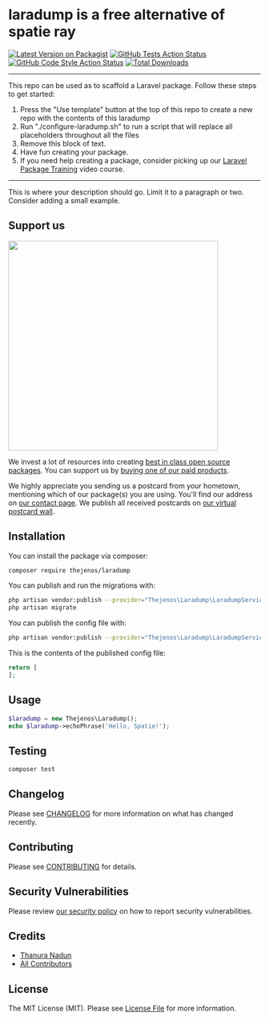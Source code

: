 # laradump is a free alternative of spatie ray

[![Latest Version on Packagist](https://img.shields.io/packagist/v/thejenos/laradump.svg?style=flat-square)](https://packagist.org/packages/thejenos/laradump)
[![GitHub Tests Action Status](https://img.shields.io/github/workflow/status/thejenos/laradump/run-tests?label=tests)](https://github.com/thejenos/laradump/actions?query=workflow%3Arun-tests+branch%3Amain)
[![GitHub Code Style Action Status](https://img.shields.io/github/workflow/status/thejenos/laradump/Check%20&%20fix%20styling?label=code%20style)](https://github.com/thejenos/laradump/actions?query=workflow%3A"Check+%26+fix+styling"+branch%3Amain)
[![Total Downloads](https://img.shields.io/packagist/dt/thejenos/laradump.svg?style=flat-square)](https://packagist.org/packages/thejenos/laradump)

---
This repo can be used as to scaffold a Laravel package. Follow these steps to get started:

1. Press the "Use template" button at the top of this repo to create a new repo with the contents of this laradump
2. Run "./configure-laradump.sh" to run a script that will replace all placeholders throughout all the files
3. Remove this block of text.
4. Have fun creating your package.
5. If you need help creating a package, consider picking up our <a href="https://laravelpackage.training">Laravel Package Training</a> video course.
---

This is where your description should go. Limit it to a paragraph or two. Consider adding a small example.

## Support us

[<img src="https://github-ads.s3.eu-central-1.amazonaws.com/laradump.jpg?t=1" width="419px" />](https://spatie.be/github-ad-click/laradump)

We invest a lot of resources into creating [best in class open source packages](https://spatie.be/open-source). You can support us by [buying one of our paid products](https://spatie.be/open-source/support-us).

We highly appreciate you sending us a postcard from your hometown, mentioning which of our package(s) you are using. You'll find our address on [our contact page](https://spatie.be/about-us). We publish all received postcards on [our virtual postcard wall](https://spatie.be/open-source/postcards).

## Installation

You can install the package via composer:

```bash
composer require thejenos/laradump
```

You can publish and run the migrations with:

```bash
php artisan vendor:publish --provider="Thejenos\Laradump\LaradumpServiceProvider" --tag="laradump-migrations"
php artisan migrate
```

You can publish the config file with:
```bash
php artisan vendor:publish --provider="Thejenos\Laradump\LaradumpServiceProvider" --tag="laradump-config"
```

This is the contents of the published config file:

```php
return [
];
```

## Usage

```php
$laradump = new Thejenos\Laradump();
echo $laradump->echoPhrase('Hello, Spatie!');
```

## Testing

```bash
composer test
```

## Changelog

Please see [CHANGELOG](CHANGELOG.md) for more information on what has changed recently.

## Contributing

Please see [CONTRIBUTING](.github/CONTRIBUTING.md) for details.

## Security Vulnerabilities

Please review [our security policy](../../security/policy) on how to report security vulnerabilities.

## Credits

- [Thanura Nadun](https://github.com/TheJenos)
- [All Contributors](../../contributors)

## License

The MIT License (MIT). Please see [License File](LICENSE.md) for more information.
